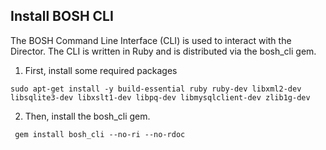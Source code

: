 ## Install BOSH CLI

The BOSH Command Line Interface (CLI) is used to interact with the Director. The CLI is written in Ruby and is distributed via the bosh_cli gem.

1. First, install some required packages
```
sudo apt-get install -y build-essential ruby ruby-dev libxml2-dev libsqlite3-dev libxslt1-dev libpq-dev libmysqlclient-dev zlib1g-dev
```

2. Then, install the bosh_cli gem.
```
 gem install bosh_cli --no-ri --no-rdoc
```
